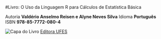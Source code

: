 

#Livro: O Uso da Linguagem R para Cálculos de Estatística Básica 

Autoria
**Valdério Anselmo Reisen e Alyne Neves Silva**
Idioma
**Português**
ISBN
**978-85-7772-080-4**

![Capa do Livro](/home/higor/Desktop/alway5.github.io-master/books/capa.jpg  "Capa do Livro")
[Editora UFES](http://edufes.ufes.br/items/show/219) 
